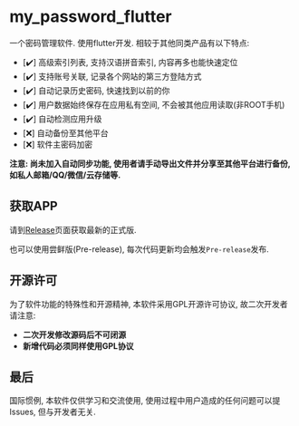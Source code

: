 # my_password_flutter

一个密码管理软件. 使用flutter开发. 相较于其他同类产品有以下特点:

+ [:heavy_check_mark:] 高级索引列表, 支持汉语拼音索引, 内容再多也能快速定位
+ [:heavy_check_mark:] 支持账号关联, 记录各个网站的第三方登陆方式
+ [:heavy_check_mark:] 自动记录历史密码, 快速找到以前的你
+ [:heavy_check_mark:] 用户数据始终保存在应用私有空间, 不会被其他应用读取(非ROOT手机)
+ [:heavy_check_mark:] 自动检测应用升级
+ [:x:] 自动备份至其他平台
+ [:x:] 软件主密码加密

**注意: 尚未加入自动同步功能, 使用者请手动导出文件并分享至其他平台进行备份, 如私人邮箱/QQ/微信/云存储等.**

## 获取APP

请到[Release](https://github.com/FirstJavaMaster/my_password_flutter/releases)页面获取最新的正式版.

也可以使用尝鲜版(Pre-release), 每次代码更新均会触发`Pre-release`发布.

## 开源许可

为了软件功能的特殊性和开源精神, 本软件采用GPL开源许可协议, 故二次开发者请注意:

+ **二次开发修改源码后不可闭源**
+ **新增代码必须同样使用GPL协议**

## 最后

国际惯例, 本软件仅供学习和交流使用, 使用过程中用户造成的任何问题可以提Issues, 但与开发者无关.